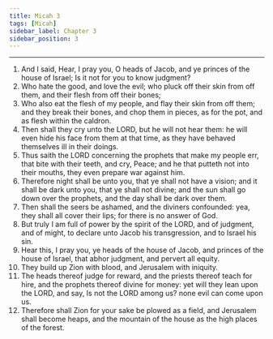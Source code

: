 ```yaml
---
title: Micah 3
tags: [Micah]
sidebar_label: Chapter 3
sidebar_position: 3
---
```


---
1. And I said, Hear, I pray you, O heads of Jacob, and ye princes of the house of Israel; Is it not for you to know judgment?
2. Who hate the good, and love the evil; who pluck off their skin from off them, and their flesh from off their bones;
3. Who also eat the flesh of my people, and flay their skin from off them; and they break their bones, and chop them in pieces, as for the pot, and as flesh within the caldron.
4. Then shall they cry unto the LORD, but he will not hear them: he will even hide his face from them at that time, as they have behaved themselves ill in their doings.
5. Thus saith the LORD concerning the prophets that make my people err, that bite with their teeth, and cry, Peace; and he that putteth not into their mouths, they even prepare war against him.
6. Therefore night shall be unto you, that ye shall not have a vision; and it shall be dark unto you, that ye shall not divine; and the sun shall go down over the prophets, and the day shall be dark over them.
7. Then shall the seers be ashamed, and the diviners confounded: yea, they shall all cover their lips; for there is no answer of God.
8. But truly I am full of power by the spirit of the LORD, and of judgment, and of might, to declare unto Jacob his transgression, and to Israel his sin.
9. Hear this, I pray you, ye heads of the house of Jacob, and princes of the house of Israel, that abhor judgment, and pervert all equity.
10. They build up Zion with blood, and Jerusalem with iniquity.
11. The heads thereof judge for reward, and the priests thereof teach for hire, and the prophets thereof divine for money: yet will they lean upon the LORD, and say, Is not the LORD among us? none evil can come upon us.
12. Therefore shall Zion for your sake be plowed as a field, and Jerusalem shall become heaps, and the mountain of the house as the high places of the forest.